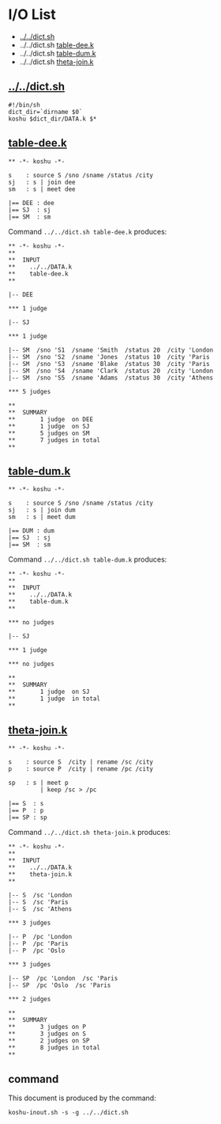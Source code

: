 # I/O List

- [../../dict.sh](#dictsh)
- ../../dict.sh [table-dee.k](#table-deek)
- ../../dict.sh [table-dum.k](#table-dumk)
- ../../dict.sh [theta-join.k](#theta-joink)



## [../../dict.sh](../../dict.sh)

```
#!/bin/sh
dict_dir=`dirname $0`
koshu $dict_dir/DATA.k $*
```



## [table-dee.k](table-dee.k)

```
** -*- koshu -*-

s    : source S /sno /sname /status /city
sj   : s | join dee
sm   : s | meet dee

|== DEE : dee
|== SJ  : sj
|== SM  : sm

```

Command `../../dict.sh table-dee.k` produces:

```
** -*- koshu -*-
**
**  INPUT
**    ../../DATA.k
**    table-dee.k
**

|-- DEE

*** 1 judge 

|-- SJ

*** 1 judge 

|-- SM  /sno 'S1  /sname 'Smith  /status 20  /city 'London
|-- SM  /sno 'S2  /sname 'Jones  /status 10  /city 'Paris
|-- SM  /sno 'S3  /sname 'Blake  /status 30  /city 'Paris
|-- SM  /sno 'S4  /sname 'Clark  /status 20  /city 'London
|-- SM  /sno 'S5  /sname 'Adams  /status 30  /city 'Athens

*** 5 judges

**
**  SUMMARY
**       1 judge  on DEE
**       1 judge  on SJ
**       5 judges on SM
**       7 judges in total
**
```



## [table-dum.k](table-dum.k)

```
** -*- koshu -*-

s    : source S /sno /sname /status /city
sj   : s | join dum
sm   : s | meet dum

|== DUM : dum
|== SJ  : sj
|== SM  : sm

```

Command `../../dict.sh table-dum.k` produces:

```
** -*- koshu -*-
**
**  INPUT
**    ../../DATA.k
**    table-dum.k
**

*** no judges

|-- SJ

*** 1 judge 

*** no judges

**
**  SUMMARY
**       1 judge  on SJ
**       1 judge  in total
**
```



## [theta-join.k](theta-join.k)

```
** -*- koshu -*-

s    : source S  /city | rename /sc /city
p    : source P  /city | rename /pc /city

sp   : s | meet p
         | keep /sc > /pc

|== S  : s
|== P  : p
|== SP : sp

```

Command `../../dict.sh theta-join.k` produces:

```
** -*- koshu -*-
**
**  INPUT
**    ../../DATA.k
**    theta-join.k
**

|-- S  /sc 'London
|-- S  /sc 'Paris
|-- S  /sc 'Athens

*** 3 judges

|-- P  /pc 'London
|-- P  /pc 'Paris
|-- P  /pc 'Oslo

*** 3 judges

|-- SP  /pc 'London  /sc 'Paris
|-- SP  /pc 'Oslo  /sc 'Paris

*** 2 judges

**
**  SUMMARY
**       3 judges on P
**       3 judges on S
**       2 judges on SP
**       8 judges in total
**
```



## command

This document is produced by the command:

```
koshu-inout.sh -s -g ../../dict.sh
```

